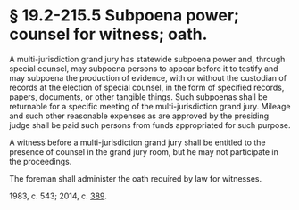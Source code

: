# § 19.2-215.5 Subpoena power; counsel for witness; oath.

<p>A multi-jurisdiction grand jury has statewide subpoena power and, through special counsel, may subpoena persons to appear before it to testify and may subpoena the production of evidence, with or without the custodian of records at the election of special counsel, in the form of specified records, papers, documents, or other tangible things. Such subpoenas shall be returnable for a specific meeting of the multi-jurisdiction grand jury. Mileage and such other reasonable expenses as are approved by the presiding judge shall be paid such persons from funds appropriated for such purpose.</p><p>A witness before a multi-jurisdiction grand jury shall be entitled to the presence of counsel in the grand jury room, but he may not participate in the proceedings.</p><p>The foreman shall administer the oath required by law for witnesses.</p><p>1983, c. 543; 2014, c. <a href='http://lis.virginia.gov/cgi-bin/legp604.exe?141+ful+CHAP0389'>389</a>.</p>